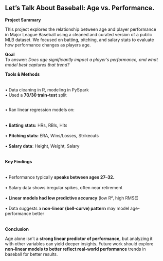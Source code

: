 ## Let’s Talk About Baseball: Age vs. Performance.

**Project Summary**

This project explores the relationship between age and player performance in Major League Baseball using a cleaned and curated version of a public MLB dataset. We focused on batting, pitching, and salary stats to evaluate how performance changes as players age.

**Goal**
<br>
To answer:
*Does age significantly impact a player’s performance, and what model best captures that trend?*

**Tools & Methods**
<br><br>
<br>	•	Data cleaning in R, modeling in PySpark
<br>	•	Used a **70/30 train-test** split

<br>	•	Ran linear regression models on:
<br><br>
<br>	•	**Batting stats:** HRs, RBIs, Hits<br>
<br>	•	**Pitching stats:** ERA, Wins/Losses, Strikeouts<br>
<br>	•	**Salary data:** Height, Weight, Salary<br>
<br><br>
**Key Findings**
<br><br>
<br>	•	Performance typically **speaks between ages 27–32.** <br>
<br>	•	Salary data shows irregular spikes, often near retirement <br>
<br>	•	**Linear models had low predictive accuracy** (low R², high RMSE)<br>
<br>	•	Data suggests a **non-linear (bell-curve) pattern** may model age-performance better<br>
<br><br>
**Conclusion**

Age alone isn’t a **strong linear predictor of performance,** but analyzing it with other variables can yield deeper insights. Future work should explore **non-linear models to better reflect real-world performance** trends in baseball for better results.